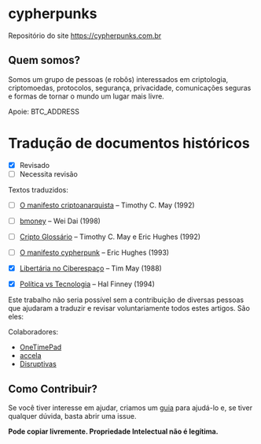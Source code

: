 # cypherpunks
Repositório do site https://cypherpunks.com.br

## Quem somos?
Somos um grupo de pessoas (e robôs) interessados em criptologia, criptomoedas, protocolos, segurança, privacidade, comunicações seguras e formas de tornar o mundo um lugar mais livre.


Apoie: BTC_ADDRESS

Tradução de documentos históricos
==============
-  [X] Revisado
-  [ ] Necessita revisão

Textos traduzidos:
-  [ ] [O manifesto criptoanarquista](https://cypherpunks.com.br/o-manifesto-criptoanarquista/) – Timothy C. May (1992)
-  [ ] [bmoney](https://cypherpunks.com.br/b-money/) – Wei Dai (1998)
-  [ ] [Cripto Glossário](https://cypherpunks.com.br/cripto-glossario-em-edicao/) – Timothy C. May e Eric Hughes (1992)
-  [ ] [O manifesto cypherpunk](https://cypherpunks.com.br/o-manifesto-cypherpunk/)  – Eric Hughes (1993)
-  [X] [Libertária no Ciberespaço](https://cypherpunks.com.br/libertaria-no-ciberespaco/) – Tim May (1988)
-  [X] [Política vs Tecnologia](https://cypherpunks.com.br/politica-vs-tecnologia/) – Hal Finney (1994)
    
    
Este trabalho não seria possível sem a contribuição de diversas pessoas que ajudaram a traduzir e revisar voluntariamente todos estes artigos. São eles:
    
Colaboradores:
-  [OneTimePad](https://cypherpunks.com.br/author/onetimepad/)
-  [accela](https://cypherpunks.com.br/author/accela/)
-  [Disruptivas](https://cypherpunks.com.br/author/deep/)

## Como Contribuir?

Se você tiver interesse em ajudar, criamos um [guia](https://github.com/CONTRIBUTING.md) para ajudá-lo e, se tiver qualquer dúvida, basta abrir uma issue.




**Pode copiar livremente. Propriedade Intelectual não é legítima.**

